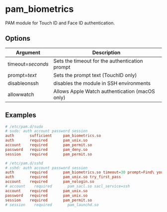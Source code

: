 # pam_biometrics

PAM module for Touch ID and Face ID authentication.

## Options

| Argument | Description |
| -------- | ----------- |
| timeout=*seconds* | Sets the timeout for the authentication prompt |
| prompt=*text* | Sets the prompt text (TouchID only) |
| disableonssh | disables the module in SSH environments |
| allowwatch | Allows Apple Watch authentication (macOS only) |

## Examples

```conf
# /etc/pam.d/sudo
# sudo: auth account password session
auth       sufficient     pam_biometrics.so
auth       required       pam_unix.so
account    required       pam_permit.so
password   required       pam_deny.so
session    required       pam_permit.so
```

```conf
# /etc/pam.d/sshd
# sshd: auth account password session
auth       required       pam_biometrics.so timeout=30 prompt=Find\ your\ phone\ ijdot
auth       required       pam_unix.so try_first_pass
account    required       pam_nologin.so
# account    required       pam_sacl.so sacl_service=ssh
account    required       pam_unix.so
password   required       pam_unix.so
session    required       pam_permit.so
# session    required       pam_launchd.so
```
